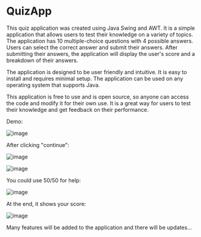 # QuizApp
This quiz application was created using Java Swing and AWT. It is a simple application that allows users to test their knowledge on a variety of topics. The application has 10 multiple-choice questions with 4 possible answers. Users can select the correct answer and submit their answers. After submitting their answers, the application will display the user's score and a breakdown of their answers.

The application is designed to be user friendly and intuitive. It is easy to install and requires minimal setup. The application can be used on any operating system that supports Java.

This application is free to use and is open source, so anyone can access the code and modify it for their own use. It is a great way for users to test their knowledge and get feedback on their performance.

Demo:

![image](https://user-images.githubusercontent.com/98059442/214397040-cd5d998e-960e-4c8c-8c71-e24308b0d555.png)

After clicking "continue":

![image](https://user-images.githubusercontent.com/98059442/214397308-d23f846e-e18f-4fcc-8cd2-e47e6440545c.png)

![image](https://user-images.githubusercontent.com/98059442/214397632-dce54c84-83c8-44b9-92dc-256b880d4878.png)

You could use 50/50 for help:

![image](https://user-images.githubusercontent.com/98059442/214397724-6c4b00ce-c34a-4d83-8de2-e3836344af5c.png)

At the end, it shows your score:

![image](https://user-images.githubusercontent.com/98059442/214397844-62cd4a38-bdaf-47f7-9846-3ec5c2ce1ef9.png)

Many features will be added to the application and there will be updates...
